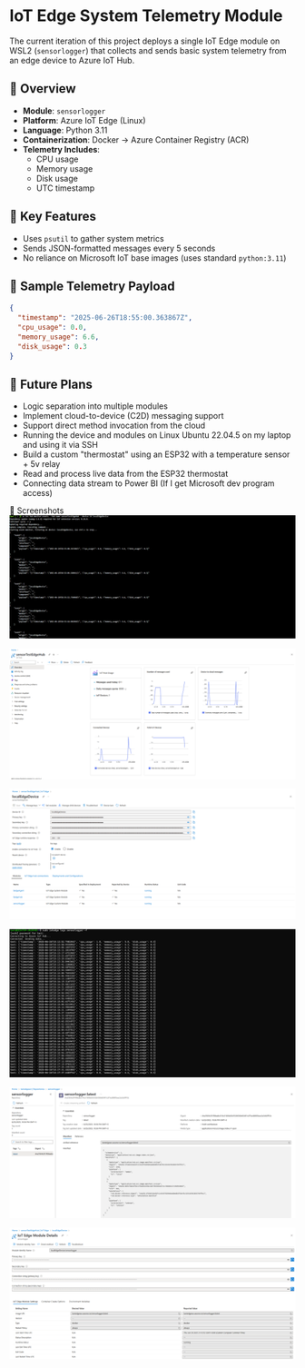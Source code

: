 # IoT Edge System Telemetry Module

The current iteration of this project deploys a single IoT Edge module on WSL2 (`sensorlogger`) that collects and sends basic system telemetry from an edge device to Azure IoT Hub.

## 📌 Overview

- **Module**: `sensorlogger`
- **Platform**: Azure IoT Edge (Linux)
- **Language**: Python 3.11
- **Containerization**: Docker → Azure Container Registry (ACR)
- **Telemetry Includes**:
  - CPU usage
  - Memory usage
  - Disk usage
  - UTC timestamp

## 🔧 Key Features

- Uses `psutil` to gather system metrics
- Sends JSON-formatted messages every 5 seconds
- No reliance on Microsoft IoT base images (uses standard `python:3.11`)


## 🔁 Sample Telemetry Payload
```json
{
  "timestamp": "2025-06-26T18:55:00.363867Z",
  "cpu_usage": 0.0,
  "memory_usage": 6.6,
  "disk_usage": 0.3
}
```
## 🚧 Future Plans

- Logic separation into multiple modules
- Implement cloud-to-device (C2D) messaging support
- Support direct method invocation from the cloud
- Running the device and modules on Linux Ubuntu 22.04.5 on my laptop and using it via SSH
- Build a custom "thermostat" using an ESP32 with a temperature sensor + 5v relay
- Read and process live data from the ESP32 thermostat
- Connecting data stream to Power BI (If I get Microsoft dev program access)





📸 Screenshots
![Event Stream](azure-edge-telemetry/screenshots/azureCLI-stream.png)

![Iot Hub Overview](azure-edge-telemetry/screenshots/hub-overview.png)

![Device Module Status](azure-edge-telemetry/screenshots/localEdgeDevice-200.png)

![Module Logs](azure-edge-telemetry/screenshots/log-stream.png)

![Image In ACR](azure-edge-telemetry/screenshots/sensorlogger-image.png)

![Module Settings In Portal](azure-edge-telemetry/screenshots/sensorlogger-module.png)

